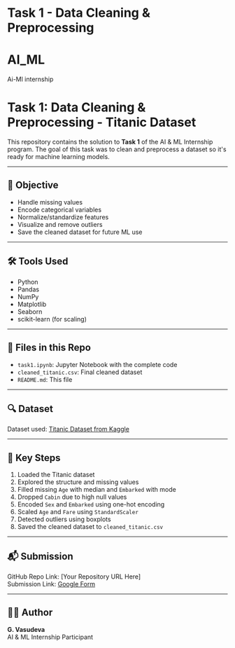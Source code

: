# Task 1 - Data Cleaning & Preprocessing
# AI_ML
Ai-Ml internship 
# Task 1: Data Cleaning & Preprocessing - Titanic Dataset

This repository contains the solution to **Task 1** of the AI & ML Internship program. The goal of this task was to clean and preprocess a dataset so it's ready for machine learning models.

---

## 📌 Objective

- Handle missing values
- Encode categorical variables
- Normalize/standardize features
- Visualize and remove outliers
- Save the cleaned dataset for future ML use

---

## 🛠 Tools Used

- Python
- Pandas
- NumPy
- Matplotlib
- Seaborn
- scikit-learn (for scaling)

---

## 📁 Files in this Repo

- `task1.ipynb`: Jupyter Notebook with the complete code
- `cleaned_titanic.csv`: Final cleaned dataset
- `README.md`: This file

---

## 🔍 Dataset

Dataset used: [Titanic Dataset from Kaggle](https://www.kaggle.com/datasets/yasserh/titanic-dataset)

---

## 🚀 Key Steps

1. Loaded the Titanic dataset
2. Explored the structure and missing values
3. Filled missing `Age` with median and `Embarked` with mode
4. Dropped `Cabin` due to high null values
5. Encoded `Sex` and `Embarked` using one-hot encoding
6. Scaled `Age` and `Fare` using `StandardScaler`
7. Detected outliers using boxplots
8. Saved the cleaned dataset to `cleaned_titanic.csv`

---

## 📬 Submission

GitHub Repo Link: [Your Repository URL Here]  
Submission Link: [Google Form](https://forms.gle/8Gm83s53KbyXs3Ne9)

---

## 👨‍💻 Author

**G. Vasudeva**  
AI & ML Internship Participant  
